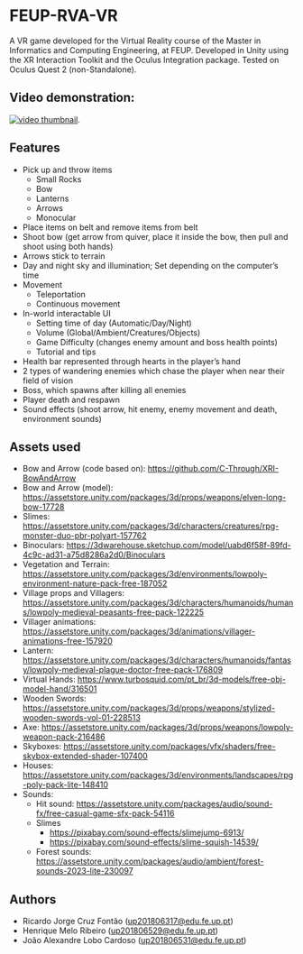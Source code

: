 # FEUP-RVA-VR

A VR game developed for the Virtual Reality course of the Master in Informatics and Computing Engineering, at FEUP. 
Developed in Unity using the XR Interaction Toolkit and the Oculus Integration package. Tested on Oculus Quest 2 (non-Standalone).


## Video demonstration:

[![video thumbnail](https://img.youtube.com/vi/2I5l1ac6__I/0.jpg)](https://www.youtube.com/watch?v=2I5l1ac6__I).


## Features

- Pick up and throw items
  - Small Rocks
  - Bow
  - Lanterns
  - Arrows
  - Monocular
- Place items on belt and remove items from belt
- Shoot bow (get arrow from quiver, place it inside the bow, then pull and shoot using both hands)
- Arrows stick to terrain
- Day and night sky and illumination; Set depending on the computer’s time
- Movement
  - Teleportation
  - Continuous movement
- In-world interactable UI
  - Setting time of day (Automatic/Day/Night)
  - Volume (Global/Ambient/Creatures/Objects)
  - Game Difficulty (changes enemy amount and boss health points)
  - Tutorial and tips
- Health bar represented through hearts in the player’s hand
- 2 types of wandering enemies which chase the player when near their field of vision
- Boss, which spawns after killing all enemies
- Player death and respawn
- Sound effects (shoot arrow, hit enemy, enemy movement and death, environment sounds)


## Assets used

- Bow and Arrow (code based on): https://github.com/C-Through/XRI-BowAndArrow
- Bow and Arrow (model): https://assetstore.unity.com/packages/3d/props/weapons/elven-long-bow-17728
- Slimes: https://assetstore.unity.com/packages/3d/characters/creatures/rpg-monster-duo-pbr-polyart-157762
- Binoculars: https://3dwarehouse.sketchup.com/model/uabd6f58f-89fd-4c9c-ad31-a75d8286a2d0/Binoculars
- Vegetation and Terrain: https://assetstore.unity.com/packages/3d/environments/lowpoly-environment-nature-pack-free-187052
- Village props and Villagers: https://assetstore.unity.com/packages/3d/characters/humanoids/humans/lowpoly-medieval-peasants-free-pack-122225
- Villager animations: https://assetstore.unity.com/packages/3d/animations/villager-animations-free-157920
- Lantern: https://assetstore.unity.com/packages/3d/characters/humanoids/fantasy/lowpoly-medieval-plague-doctor-free-pack-176809
- Virtual Hands: https://www.turbosquid.com/pt_br/3d-models/free-obj-model-hand/316501
- Wooden Swords: https://assetstore.unity.com/packages/3d/props/weapons/stylized-wooden-swords-vol-01-228513
- Axe: https://assetstore.unity.com/packages/3d/props/weapons/lowpoly-weapon-pack-216486
- Skyboxes: https://assetstore.unity.com/packages/vfx/shaders/free-skybox-extended-shader-107400
- Houses: https://assetstore.unity.com/packages/3d/environments/landscapes/rpg-poly-pack-lite-148410
- Sounds: 
  - Hit sound: https://assetstore.unity.com/packages/audio/sound-fx/free-casual-game-sfx-pack-54116
  - Slimes 
    - https://pixabay.com/sound-effects/slimejump-6913/ 
    - https://pixabay.com/sound-effects/slime-squish-14539/ 
  - Forest sounds: https://assetstore.unity.com/packages/audio/ambient/forest-sounds-2023-lite-230097


## Authors

- Ricardo Jorge Cruz Fontão (up201806317@edu.fe.up.pt)
- Henrique Melo Ribeiro (up201806529@edu.fe.up.pt)
- João Alexandre Lobo Cardoso (up201806531@edu.fe.up.pt)